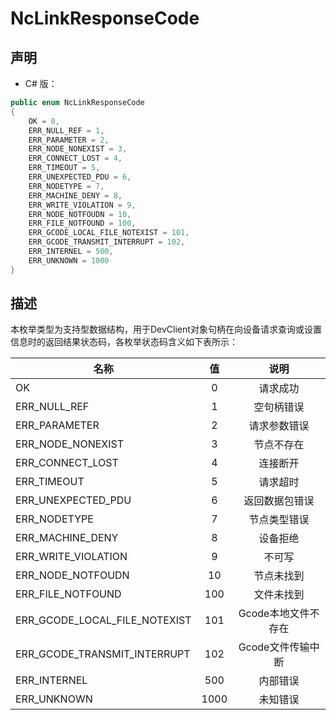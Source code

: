# NcLinkResponseCode

## 声明
- C# 版：

``` C#
public enum NcLinkResponseCode
{
    OK = 0,
    ERR_NULL_REF = 1,
    ERR_PARAMETER = 2,
    ERR_NODE_NONEXIST = 3,
    ERR_CONNECT_LOST = 4,
    ERR_TIMEOUT = 5,
    ERR_UNEXPECTED_PDU = 6,
    ERR_NODETYPE = 7,
    ERR_MACHINE_DENY = 8,
    ERR_WRITE_VIOLATION = 9,
    ERR_NODE_NOTFOUDN = 10,
    ERR_FILE_NOTFOUND = 100,
    ERR_GCODE_LOCAL_FILE_NOTEXIST = 101,
    ERR_GCODE_TRANSMIT_INTERRUPT = 102,
    ERR_INTERNEL = 500,
    ERR_UNKNOWN = 1000
}
```

## 描述
本枚举类型为支持型数据结构，用于DevClient对象句柄在向设备请求查询或设置信息时的返回结果状态码，各枚举状态码含义如下表所示：

| 名称 | 值 | 说明 |
| --- | :-: | :-: |
| OK | 0 | 请求成功 |
| ERR_NULL_REF | 1 | 空句柄错误 |
| ERR_PARAMETER | 2 | 请求参数错误 |
| ERR_NODE_NONEXIST | 3 | 节点不存在 |
| ERR_CONNECT_LOST | 4 | 连接断开 |
| ERR_TIMEOUT | 5 | 请求超时 |
| ERR_UNEXPECTED_PDU | 6 | 返回数据包错误 |
| ERR_NODETYPE | 7 | 节点类型错误 |
| ERR_MACHINE_DENY | 8 | 设备拒绝 |
| ERR_WRITE_VIOLATION | 9 | 不可写 |
| ERR_NODE_NOTFOUDN | 10 | 节点未找到 |
| ERR_FILE_NOTFOUND | 100 | 文件未找到 |
| ERR_GCODE_LOCAL_FILE_NOTEXIST | 101 | Gcode本地文件不存在 |
| ERR_GCODE_TRANSMIT_INTERRUPT | 102 | Gcode文件传输中断 |
| ERR_INTERNEL | 500 | 内部错误 |
| ERR_UNKNOWN | 1000 | 未知错误 |


